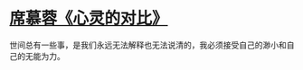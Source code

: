 # [席慕蓉《心灵的对比》](https://github.com/miss-shiyi/miss-shiyi/issues/117)

世间总有一些事，是我们永远无法解释也无法说清的，我必须接受自己的渺小和自己的无能为力。